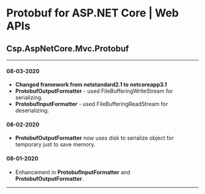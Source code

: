 # Protobuf for ASP.NET Core | Web APIs

## Csp.AspNetCore.Mvc.Protobuf

---

#### 08-03-2020
- **Changed framework from netstandard2.1 to netcoreapp3.1**
- **ProtobufOutputFormatter** - used FileBufferingWriteStream for serializing.
- **ProtobufInputFormatter** - used FileBufferingReadStream for deserializing.

#### 08-02-2020
- **ProtobufOutputFormatter** now uses disk to serialize object for temporary just to save memory.

#### 08-01-2020
- Enhancement in **ProtobufInputFormatter** and **ProtobufOutputFormatter**.

---
